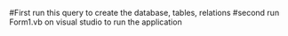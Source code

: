 #First run this query to create the database, tables, relations 
#second run Form1.vb on visual studio to run the application
